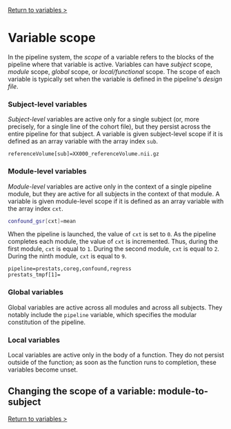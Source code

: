 [Return to variables >](https://pipedocs.github.io//config/variables)

# Variable scope

In the pipeline system, the _scope_ of a variable refers to the blocks of the pipeline where that variable is active. Variables can have _subject_ scope, _module_ scope, _global_ scope, or _local/functional_ scope. The scope of each variable is typically set when the variable is defined in the pipeline's _design file_.

### Subject-level variables

_Subject-level_ variables are active only for a single subject (or, more precisely, for a single line of the cohort file), but they persist across the entire pipeline for that subject. A variable is given subject-level scope if it is defined as an array variable with the array index `sub`.

```
referenceVolume[sub]=XX000_referenceVolume.nii.gz
```

### Module-level variables

_Module-level_ variables are active only in the context of a single pipeline module, but they are active for all subjects in the context of that module. A variable is given module-level scope if it is defined as an array variable with the array index `cxt`.

```bash
confound_gsr[cxt]=mean
```

When the pipeline is launched, the value of `cxt` is set to `0`. As the pipeline completes each module, the value of `cxt` is incremented. Thus, during the first module, `cxt` is equal to `1`. During the second module, `cxt` is equal to `2`. During the ninth module, `cxt` is equal to `9`.

```
pipeline=prestats,coreg,confound,regress
prestats_tmpf[1]=
```

### Global variables

Global variables are active across all modules and across all subjects. They notably include the `pipeline` variable, which specifies the modular constitution of the pipeline.

### Local variables

Local variables are active only in the body of a function. They do not persist outside of the function; as soon as the function runs to completion, these variables become unset.

## Changing the scope of a variable: module-to-subject

[Return to variables >](https://pipedocs.github.io//config/variables)
